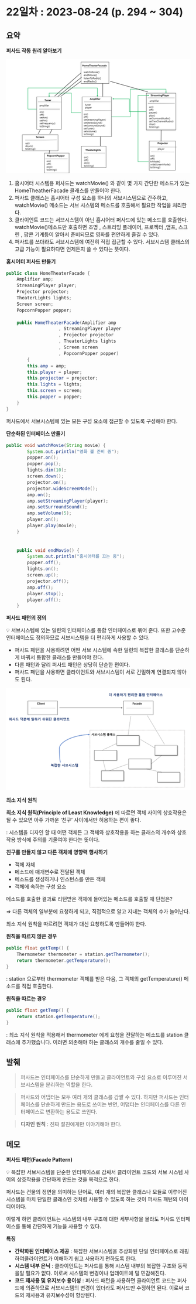 # 22일차 : 2023-08-24 (p. 294 ~ 304)

## 요약

**퍼사드 작동 원리 알아보기**

![42](42.png)

1. 홈시어터 시스템용 퍼사드는 watchMovie() 와 같이 몇 가지 간단한 메소드가 있는 HomeTheatherFacade 클래스를 만들어야 한다.
2. 퍼사드 클래스는 홈시어터 구성 요소를 하나의 서브시스템으로 간주하고, watchMovie() 메소드는 서브 시스템의 메소드를 호출해서 필요한 작업을 처리한다.
3. 클라이언트 코드는 서브시스템이 아닌 홈시어터 퍼사드에 있는 메소드를 호출한다. watchMovie()메소드만 호출하면 조명 , 스트리밍 플레이어, 프로젝터 ,앰프, 스크린 , 팝콘 기계등이 알아서 준비되므로 영화를 편안하게 즐길 수 있다.
4. 퍼사드를 쓰더라도 서브시스템에 여전히 직접 접근할 수 있다. 서브시스템 클래스의 고급 기능이 필요하다면 언제든지 쓸 수 있다는 뜻이다.

**홈시어터 퍼사드 만들기**

```java
public class HomeTheaterFacade {
    Amplifier amp;
    StreamingPlayer player;
    Projector projector;
    TheaterLights lights;
    Screen screen;
    PopcornPopper popper;

    public HomeTheaterFacade(Amplifier amp
					, StreamingPlayer player
					, Projector projector
					, TheaterLights lights
					, Screen screen
					, PopcornPopper popper) 
		{
        this.amp = amp;
        this.player = player;
        this.projector = projector;
        this.lights = lights;
        this.screen = screen;
        this.popper = popper;
    }
}
```

퍼사드에서 서브시스템에 있는 모든 구성 요소에 접근할 수 있도록 구성해야 한다.

**단순화된 인터페이스 만들기**

```java
public void watchMovie(String movie) {
        System.out.println("영화 볼 준비 중");
        popper.on();
        popper.pop();
        lights.dim(10);
        screen.down();
        projector.on();
        projector.wideScreenMode();
        amp.on();
        amp.setStreamingPlayer(player);
        amp.setSurroundSound();
        amp.setVolume(5);
        player.on();
        player.play(movie);
    }
    
    
    public void endMovie() {
        System.out.println("홈시어터를 끄는 중");
        popper.off();
        lights.on();
        screen.up();
        projector.off();
        amp.off();
        player.stop();
        player.off();
    }
```

**퍼사드 패턴의 정의**

<aside>
💡 서브시스템에 있는 일련의 인터페이스를 통합 인터페이스로 묶어 준다. 또한 고수준 인터페이스도 정의하므로 서브시스템을 더 편리하게 사용할 수 있다.

</aside>

- 퍼사드 패턴을 사용하려면 어떤 서브 시스템에 속한 일련의 복잡한 클래스를 단순하게 바꿔서 통합한 클래스를 만들어야 한다.
- 다른 패턴과 달리 퍼사드 패턴은 상당히 단순한 편이다.
- 퍼사드 패턴을 사용하면 클라이언트와 서브시스템이 서로 긴밀하게 연결되지 않아도 된다.

![43](43.png)

**최소 지식 원칙**

**최소 지식 원칙(Principle of Least Knowledge)** 에 따르면 객체 사이의 상호작용은 될  수 있으면 아주 가까운 ‘친구’ 사이에서만 허용하는 편이 좋다.

: 시스템을 디자인 할 때 어떤 객체든 그 객체와 상호작용을 하는 클래스의 개수와 상호작용 방식에 주의를 기울여야 한다는 뜻이다.

**친구를 만들지 않고 다른 객체에 영향력 행사하기**

- 객체 자체
- 메소드에 매개변수로 전달된 객체
- 메소드를 생성하거나 인스턴스를 만든 객체
- 객체에 속하는 구성 요소

메소드를 호출한 결과로 리턴받은 객체에 들어있는 메소드를 호출할 때 단점은?

⇒ 다른 객체의 일부분에 요청하게 되고, 직접적으로 알고 지내는 객체의 수가 늘어난다.

최소 지식 원칙을 따르려면 객체가 대신 요청하도록 만들어야 한다.

**원칙을 따르지 않은 경우**

```java
public float getTemp() {
	Thermometer thermometer = station.getThermometer();
	return thermometer.getTemperature();
}
```

: station 으로부터 thermometer 객체를 받은 다음, 그 객체의 getTemperature() 메소드를 직접 호출한다.

**원칙을 따르는 경우**

```java
public float getTemp() {
	return station.getTemperature();
}
```

: 최소 지식 원칙을 적용해서 thermometer 에게 요청을 전달하는 메소드를 station 클래스에 추가했습니다.  이러면 의존해야 하는 클래스의 개수를 줄일 수 있다.

## 발췌

> 퍼사드는 인터페이스를 단순하게 만들고 클라이언트와 구성 요소로 이루어진 서브시스템을 분리하는 역할을 한다.
>

> 퍼사드와 어댑터는 모두 여러 개의 클래스를 감쌀 수 있다. 하지만 퍼사드는 인터페이스를 단순하게 만드는 용도로 쓰이는 반면, 어댑터는 인터페이스를 다른 인터페이스로 변환하는 용도로 쓰인다.
>

> **디자인 원칙** : 진짜 절친에게만 이야기해야 한다.
>

## 메모

**퍼사드 패턴(Facade Pattern)**

<aside>
💡 복잡한 서브시스템을 단순한 인터페이스로 감싸서 클라이언트 코드와 서브 시스템 사이의 상호작용을 간단하게 만드는 것을 목적으로 한다.

</aside>

퍼사드는 건물의 정면을 의미하는 단어로, 여러 개의 복잡한 클래스나 모듈로 이루어진 시스템을 마치 단일한 클래스인 것처럼 사용할 수 있도록 하는 것이 퍼사드 패턴의 아이디어이다.

이렇게 하면 클라이언트는 시스템의 내부 구조에 대한 세부사항을 몰라도 퍼사드 인터페이스를 통해 간단하게 기능을 사용할 수 있다.

**특징**

- **간략화된 인터페이스 제공** : 복잡한 서브시스템을 추상화된 단일 인터페이스로 래핑하여클라이언트가 이해하기 쉽고 사용하기 편하도록 한다.
- **시스템 내부 은닉** : 클라이언트는 퍼사드를 통해 시스템 내부의 복잡한 구조와 동작을알 필요가 없다. 이로써 시스템의 변경이나 업데이트에 덜 민감해진다.
- **코드 재사용 및 유지보수 용이성** : 퍼사드 패턴을 사용하면 클라이언트 코드는 퍼사드에 의존하므로 서브시스템의 변경이 있더라도 퍼사드만 수정하면 된다. 이로써 코드의 재사용과 유지보수성이 향상된다.